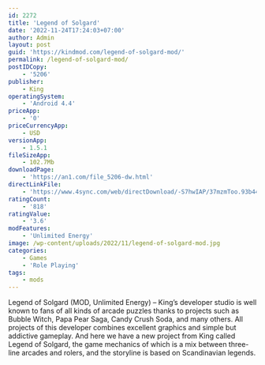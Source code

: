 ```yaml
---
id: 2272
title: 'Legend of Solgard'
date: '2022-11-24T17:24:03+07:00'
author: Admin
layout: post
guid: 'https://kindmod.com/legend-of-solgard-mod/'
permalink: /legend-of-solgard-mod/
postIDCopy:
    - '5206'
publisher:
    - King
operatingSystem:
    - 'Android 4.4'
priceApp:
    - '0'
priceCurrencyApp:
    - USD
versionApp:
    - 1.5.1
fileSizeApp:
    - 102.7Mb
downloadPage:
    - 'https://an1.com/file_5206-dw.html'
directLinkFile:
    - 'https://www.4sync.com/web/directDownload/-S7hwIAP/37mzmToo.93b44a92ca15e11177a1740d1724bae7'
ratingCount:
    - '818'
ratingValue:
    - '3.6'
modFeatures:
    - 'Unlimited Energy'
image: /wp-content/uploads/2022/11/legend-of-solgard-mod.jpg
categories:
    - Games
    - 'Role Playing'
tags:
    - mods
---
```


Legend of Solgard (MOD, Unlimited Energy) – King’s developer studio is well known to fans of all kinds of arcade puzzles thanks to projects such as Bubble Witch, Papa Pear Saga, Candy Crush Soda, and many others. All projects of this developer combines excellent graphics and simple but addictive gameplay. And here we have a new project from King called Legend of Solgard, the game mechanics of which is a mix between three-line arcades and rolers, and the storyline is based on Scandinavian legends.